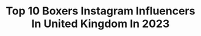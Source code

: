 ---
title: Top 10 Boxers Instagram Influencers In United Kingdom In 2023
description: >-
  Find top boxers Instagram influencers in United Kingdom in 2023. Most popular hashtags: #boxing #sports #boxer.
platform: Instagram
hits: 88
text_top: Discover the best Instagram influencers on inBeat.
text_bottom: Our database aggregates 88 Instagram influencers like this in United Kingdom for you to pitch.
profiles:
  - username: "jordz_flynn"
    fullname: >-
      Jordan Flynn
    bio: >-
      Professional Boxer 3x National Champion
    location: "United Kingdom"
    followers: 49536
    engagement: 632
    commentsToLikes: 0.047709
    id: ck5cl43tcy7jo0i11tldzbazd
    verified: false
    hashtags: ""
  - username: "r_riakporhe"
    fullname: >-
      Richard Riakporhe
    bio: >-
      Professional boxer ‘The Midnight Train’ @adidas Athlete Cruiserweight British & WBA Int Champion info@riakporhe.com
    location: "United Kingdom"
    followers: 28357
    engagement: 468
    commentsToLikes: 0.031604
    id: ck14ldz11u75q0i19rwcm2tgg
    verified: true
    hashtags: "#boxing, #adidas, #adidasathlete, #london"
  - username: "harrykingkhan"
    fullname: >-
      Harry
    bio: >-
      2010 Commonwealth Games boxing Bronze Medalist. Professional boxer 7-0 Twitter - @harrykingkhan Snapchat - harrykingkhan
    location: "United Kingdom"
    followers: 59406
    engagement: 671
    commentsToLikes: 0.016320
    id: ck5qbs11in4q60i11dmjcvggn
    verified: false
    hashtags: "#2020, #alhamdulillah, #01, #wbc"
  - username: "topboxersadiq"
    fullname: >-
      Umar Sadiq
    bio: >-
      🥊 Professional Boxer 📸 Model 🎟️ Promoted by @frank_warren_official 📺 TV Network @btsport 🌱 #plantbasedathlete #mindfulliving 📍 LDN/LA
    location: "United Kingdom"
    followers: 18069
    engagement: 763
    commentsToLikes: 0.051754
    id: ck5zqsq1pv8160i14sa2pc8zd
    verified: false
    hashtags: "#boxing, #lifeisgood, #gameshow, #topboxer"
  - username: "tymitchellofficial"
    fullname: >-
      Ty “The Change ” Mitchell
    bio: >-
      Muslim / Father / Super middle weight boxer / founder of @gethearduk Managed by @catalyst.management
    location: "United Kingdom"
    followers: 30770
    engagement: 576
    commentsToLikes: 0.037197
    id: ck5q03z4u44oi0i11wdu3v0nx
    verified: false
    hashtags: ""
  - username: "_john_ryder_"
    fullname: >-
      John Ryder 🦍
    bio: >-
      Professional Boxer Super Middleweight “The People’s Champion” 📧 Charlie@thehugeproject.com @hugeproject
    location: "United Kingdom"
    followers: 14924
    engagement: 600
    commentsToLikes: 0.037070
    id: ck13b64rotv3s0i197p2odk31
    verified: true
    hashtags: "#iwontbedenied, #repost, #pushit, #dreamteam"
  - username: "shanryanxx"
    fullname: >-
      Shannon Ryan ⚡️
    bio: >-
      Boxer🥊 • Everything happens for a reason • Trust the process ✨ UK | 24
    location: "United Kingdom"
    followers: 8498
    engagement: 672
    commentsToLikes: 0.029186
    id: ck6u31l8fv5ne0j7133yt7td4
    verified: false
    hashtags: "#dedicated, #boxraw, #process, #passion"
  - username: "millsyboxer"
    fullname: >-
      
    bio: >-
      Pro Boxer 🥊 English Champ 🏴󠁧󠁢󠁥󠁮󠁧󠁿 IBF Youth Champ 🏆
    location: "United Kingdom"
    followers: 6502
    engagement: 997
    commentsToLikes: 0.021126
    id: ck5q040e144vg0i113s8bq6wp
    verified: false
    hashtags: "#fireinthepark, #unstoppable"
  - username: "bigjoeegan"
    fullname: >-
      Big Joe Egan
    bio: >-
      🎥 Actor 🥊 Retired Irish Heavyweight boxer & sparring partner of @miketyson 🧠 Mental health ambassador- @unmaskedmentalhealth
    location: "United Kingdom"
    followers: 7819
    engagement: 570
    commentsToLikes: 0.041058
    id: ck5bw0ld8krg90i11zkleel1f
    verified: true
    hashtags: "#throwbackthursday, #mentalhealth, #carolineflack, #reachin"
  - username: "jackbateson94"
    fullname: >-
      Jack Bateson
    bio: >-
      📍Leeds, UK ◾️Professional Boxer ◾️12W 0L ◾️Managed by @mtkglobal ◾️Former Team GB Amateur
    location: "United Kingdom"
    followers: 15709
    engagement: 361
    commentsToLikes: 0.031693
    id: ck6u33hgyvhac0j71xjg4mrcc
    verified: false
    hashtags: "#teambateson, #hbtunnellingltd, #fundamentals, #7forburrow"
---